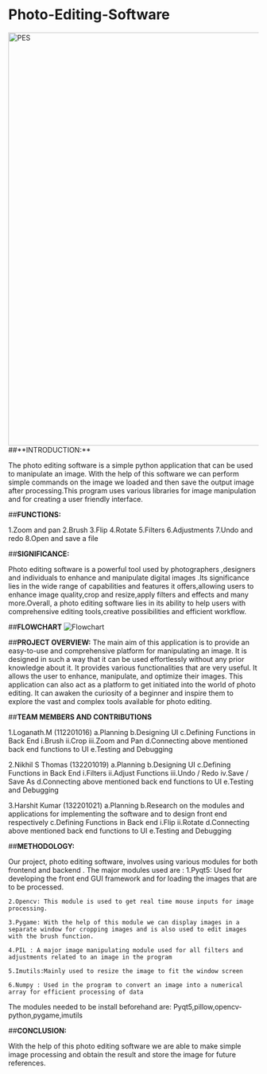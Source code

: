 # Photo-Editing-Software
<img width="831" alt="PES" src="https://github.com/Nikhil422004/Photo-Editing-Software/assets/133030301/5c155fcc-fdb4-4cad-bc21-8d18aae5f26b">
##**INTRODUCTION:**

The photo editing software is a simple python application that can be used to manipulate an image. With the help of this software we can perform simple commands on the image we loaded and then save the output image after processing.This program uses various libraries for image manipulation and for creating a user friendly interface.

##**FUNCTIONS:**

1.Zoom and pan
2.Brush
3.Flip
4.Rotate
5.Filters
6.Adjustments
7.Undo and redo
8.Open and save a file

##**SIGNIFICANCE:**

Photo editing software is a powerful tool used by photographers ,designers and individuals to enhance and manipulate digital images .Its significance lies in the wide range of capabilities and features it offers,allowing users to enhance image quality,crop and resize,apply filters and effects and many more.Overall, a photo editing software lies in  its ability to help users with comprehensive editing tools,creative possibilities and efficient workflow.

##**FLOWCHART**
![Flowchart](https://github.com/Nikhil422004/Photo-Editing-Software/assets/133030301/c4c0ec5b-471d-4870-98eb-ab2cdd146e70)

##**PROJECT OVERVIEW:**
The main aim of this application is to provide an easy-to-use and comprehensive platform for manipulating an image. It is designed in such a way that it can be used effortlessly without any prior knowledge about it. It provides various functionalities that are very useful. It allows the user to enhance, manipulate, and optimize their images. This application can also act as a platform to get initiated into the world of photo editing. It can awaken the curiosity of a beginner and inspire them to explore the vast and complex tools available for photo editing.


##**TEAM MEMBERS AND CONTRIBUTIONS**

1.Loganath.M (112201016)
    a.Planning
    b.Designing UI
    c.Defining Functions in Back End
        i.Brush
        ii.Crop
        iii.Zoom and Pan
    d.Connecting above mentioned back end functions to UI
    e.Testing and Debugging
    
2.Nikhil S Thomas (132201019)
    a.Planning
    b.Designing UI
    c.Defining Functions in Back End
        i.Filters
        ii.Adjust Functions
        iii.Undo / Redo
        iv.Save / Save As
    d.Connecting above mentioned back end functions to UI
    e.Testing and Debugging
    
3.Harshit Kumar (132201021)
    a.Planning
    b.Research on the modules and applications for implementing the software and to design front end respectively
    c.Defining Functions in Back end
        i.Flip
        ii.Rotate
    d.Connecting above mentioned back end functions to UI
    e.Testing and Debugging

##**METHODOLOGY:**

Our project, photo editing software, involves using various modules for both frontend and backend . The major modules used are :
    1.Pyqt5: Used for developing the front end GUI framework and for loading the images that are to be processed.

    2.Opencv: This module is used to get real time mouse inputs for image processing.

    3.Pygame: With the help of this module we can display images in a separate window for cropping images and is also used to edit images with the brush function.

    4.PIL : A major image manipulating module used for all filters and adjustments related to an image in the program

    5.Imutils:Mainly used to resize the image to fit the window screen

    6.Numpy : Used in the program to convert an image into a numerical array for efficient processing of data 

The modules needed to be install beforehand are:
Pyqt5,pillow,opencv-python,pygame,imutils


##**CONCLUSION:**

With the help of this photo editing software we are able to make simple image processing and obtain the result and store the image for future references.






